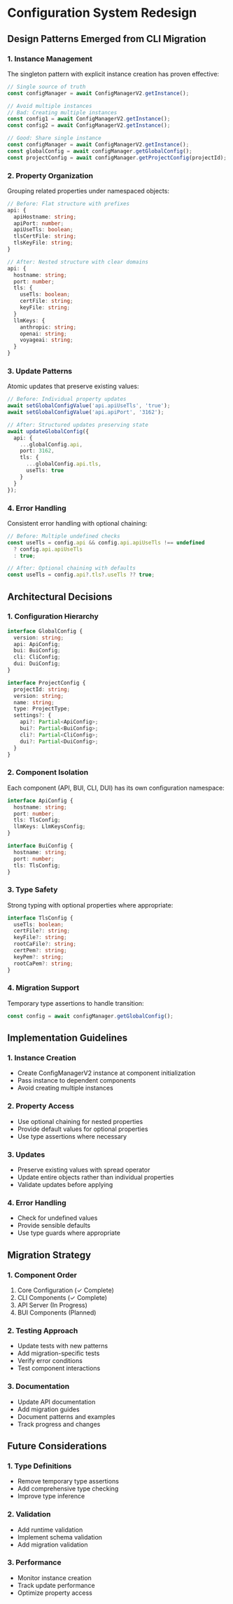 # Configuration System Redesign

## Design Patterns Emerged from CLI Migration

### 1. Instance Management

The singleton pattern with explicit instance creation has proven effective:
```typescript
// Single source of truth
const configManager = await ConfigManagerV2.getInstance();

// Avoid multiple instances
// Bad: Creating multiple instances
const config1 = await ConfigManagerV2.getInstance();
const config2 = await ConfigManagerV2.getInstance();

// Good: Share single instance
const configManager = await ConfigManagerV2.getInstance();
const globalConfig = await configManager.getGlobalConfig();
const projectConfig = await configManager.getProjectConfig(projectId);
```

### 2. Property Organization

Grouping related properties under namespaced objects:
```typescript
// Before: Flat structure with prefixes
api: {
  apiHostname: string;
  apiPort: number;
  apiUseTls: boolean;
  tlsCertFile: string;
  tlsKeyFile: string;
}

// After: Nested structure with clear domains
api: {
  hostname: string;
  port: number;
  tls: {
    useTls: boolean;
    certFile: string;
    keyFile: string;
  }
  llmKeys: {
    anthropic: string;
    openai: string;
    voyageai: string;
  }
}
```

### 3. Update Patterns

Atomic updates that preserve existing values:
```typescript
// Before: Individual property updates
await setGlobalConfigValue('api.apiUseTls', 'true');
await setGlobalConfigValue('api.apiPort', '3162');

// After: Structured updates preserving state
await updateGlobalConfig({
  api: {
    ...globalConfig.api,
    port: 3162,
    tls: {
      ...globalConfig.api.tls,
      useTls: true
    }
  }
});
```

### 4. Error Handling

Consistent error handling with optional chaining:
```typescript
// Before: Multiple undefined checks
const useTls = config.api && config.api.apiUseTls !== undefined 
  ? config.api.apiUseTls 
  : true;

// After: Optional chaining with defaults
const useTls = config.api?.tls?.useTls ?? true;
```

## Architectural Decisions

### 1. Configuration Hierarchy

```typescript
interface GlobalConfig {
  version: string;
  api: ApiConfig;
  bui: BuiConfig;
  cli: CliConfig;
  dui: DuiConfig;
}

interface ProjectConfig {
  projectId: string;
  version: string;
  name: string;
  type: ProjectType;
  settings?: {
    api?: Partial<ApiConfig>;
    bui?: Partial<BuiConfig>;
    cli?: Partial<CliConfig>;
    dui?: Partial<DuiConfig>;
  }
}
```

### 2. Component Isolation

Each component (API, BUI, CLI, DUI) has its own configuration namespace:
```typescript
interface ApiConfig {
  hostname: string;
  port: number;
  tls: TlsConfig;
  llmKeys: LlmKeysConfig;
}

interface BuiConfig {
  hostname: string;
  port: number;
  tls: TlsConfig;
}
```

### 3. Type Safety

Strong typing with optional properties where appropriate:
```typescript
interface TlsConfig {
  useTls: boolean;
  certFile?: string;
  keyFile?: string;
  rootCaFile?: string;
  certPem?: string;
  keyPem?: string;
  rootCaPem?: string;
}
```

### 4. Migration Support

Temporary type assertions to handle transition:
```typescript
const config = await configManager.getGlobalConfig();
```

## Implementation Guidelines

### 1. Instance Creation
- Create ConfigManagerV2 instance at component initialization
- Pass instance to dependent components
- Avoid creating multiple instances

### 2. Property Access
- Use optional chaining for nested properties
- Provide default values for optional properties
- Use type assertions where necessary

### 3. Updates
- Preserve existing values with spread operator
- Update entire objects rather than individual properties
- Validate updates before applying

### 4. Error Handling
- Check for undefined values
- Provide sensible defaults
- Use type guards where appropriate

## Migration Strategy

### 1. Component Order
1. Core Configuration (✓ Complete)
2. CLI Components (✓ Complete)
3. API Server (In Progress)
4. BUI Components (Planned)

### 2. Testing Approach
- Update tests with new patterns
- Add migration-specific tests
- Verify error conditions
- Test component interactions

### 3. Documentation
- Update API documentation
- Add migration guides
- Document patterns and examples
- Track progress and changes

## Future Considerations

### 1. Type Definitions
- Remove temporary type assertions
- Add comprehensive type checking
- Improve type inference

### 2. Validation
- Add runtime validation
- Implement schema validation
- Add migration validation

### 3. Performance
- Monitor instance creation
- Track update performance
- Optimize property access